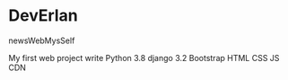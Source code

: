 # DevErlan
newsWebMysSelf

My first web project 
write Python 3.8 
django 3.2 
Bootstrap
HTML 
CSS
JS CDN
